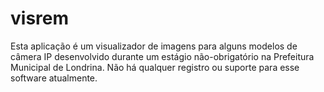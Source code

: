 visrem
======

Esta aplicação é um visualizador de imagens para alguns modelos de câmera IP desenvolvido durante um estágio não-obrigatório na Prefeitura Municipal de Londrina. Não há qualquer registro ou suporte para esse software atualmente.
